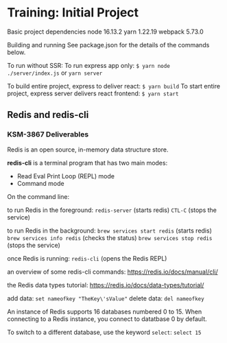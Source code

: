 # Training: Initial Project

Basic project dependencies
node 16.13.2
yarn 1.22.19
webpack 5.73.0

Building and running
See package.json for the details of the commands below.

To run without SSR:
To run express app only: `$ yarn node ./server/index.js` or `yarn server`

To build entire project, express to deliver react: `$ yarn build`
To start entire project, express server delivers react frontend: `$ yarn start`

## Redis and redis-cli
### KSM-3867 Deliverables

Redis is an open source, in-memory data structure store.

**redis-cli** is a terminal program that has two main modes: 
- Read Eval Print Loop (REPL) mode
- Command mode

On the command line:

to run Redis in the foreground: 
    `redis-server` (starts redis)
    `CTL-C` (stops the service)

to run Redis in the background: 
    `brew services start redis` (starts redis)
    `brew services info redis` (checks the status)
    `brew services stop redis` (stops the service)

once Redis is running:
    `redis-cli` (opens the Redis REPL) 

an overview of some redis-cli commands: https://redis.io/docs/manual/cli/

the Redis data types tutorial: https://redis.io/docs/data-types/tutorial/

add data: `set nameofkey "TheKey\'sValue"`
delete data: `del nameofkey`


An instance of Redis supports 16 databases numbered 0 to 15. When connecting to a Redis instance, you connect to datatbase 0 by default.

To switch to a different database, use the keyword `select`: `select 15`


